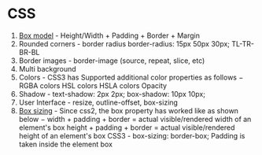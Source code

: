# CSS

1) [Box model](https://en.wikipedia.org/wiki/CSS_box_model) -
	Height/Width + Padding + Border + Margin
2) Rounded corners - border radius
	border-radius: 15px 50px 30px;
	TL-TR-BR-BL
3) Border images - border-image (source, repeat, slice, etc)
4) Multi background
5) Colors -
	CSS3 has Supported additional color properties as follows −
		RGBA colors
		HSL colors
		HSLA colors
		Opacity
6) Shadow -
	text-shadow: 2px 2px;
	box-shadow: 10px 10px;
7) User Interface - resize, outline-offset, box-sizing
8) [Box sizing](https://www.tutorialspoint.com/css/css3_box_sizing.htm) -
	Since css2, the box property has worked like as shown below −
		width + padding + border = actual visible/rendered width of an element's box
		height + padding + border = actual visible/rendered height of an element's box
	CSS3 - box-sizing: border-box;
		Padding is taken inside the element box
